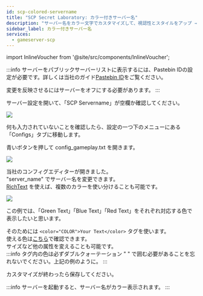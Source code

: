 ```yaml
---
id: scp-colored-servername
title: "SCP Secret Laboratory: カラー付きサーバー名"
description: "サーバー名をカラー文字でカスタマイズして、視認性とスタイルをアップ → 今すぐ詳しくチェック"
sidebar_label: カラー付きサーバー名
services:
  - gameserver-scp
---
```


import InlineVoucher from '@site/src/components/InlineVoucher';

:::info
サーバーをパブリックサーバーリストに表示するには、Pastebin IDの設定が必要です。詳しくは当社のガイド[Pastebin ID](scp-pastebin.md)をご覧ください。

変更を反映させるにはサーバーをオフにする必要があります。
:::

<InlineVoucher />

サーバー設定を開いて、「SCP Servername」が空欄か確認してください。

![](https://screensaver01.zap-hosting.com/index.php/s/Y9BXkJnBGXy3jWP/preview)

何も入力されていないことを確認したら、設定の一つ下のメニューにある「Configs」タブに移動します。

青いボタンを押して config_gameplay.txt を開きます。

![](https://screensaver01.zap-hosting.com/index.php/s/FAm8KQfAonpTWp2/preview)

当社のコンフィグエディターが開きました。  
"server_name" でサーバー名を変更できます。  
[RichText](https://docs.unity3d.com/Packages/com.unity.ugui@1.0/manual/StyledText.html) を使えば、複数のカラーを使い分けることも可能です。

![](https://screensaver01.zap-hosting.com/index.php/s/jebLtwqZToWJ27C/preview)

この例では、「Green Text」「Blue Text」「Red Text」をそれぞれ対応する色で表示したいと思います。

そのためには `<color="COLOR">Your Text</color>` タグを使います。  
使える色は[こちら](https://docs.unity3d.com/Packages/com.unity.ugui@1.0/manual/StyledText.html)で確認できます。  
サイズなど他の属性を変えることも可能です。  
:::info
タグ内の色は必ずダブルクォーテーション " " で囲む必要があることを忘れないでください。上記の例のように。
:::

カスタマイズが終わったら保存してください。

:::info
サーバーを起動すると、サーバー名がカラー表示されます。
:::

<InlineVoucher />